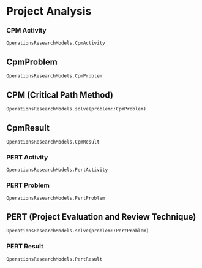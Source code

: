 # Project Analysis 

### CPM Activity

```@docs
OperationsResearchModels.CpmActivity
```



## CpmProblem 

```@docs
OperationsResearchModels.CpmProblem
```



## CPM (Critical Path Method)

```@docs
OperationsResearchModels.solve(problem::CpmProblem)
```



## CpmResult 

```@docs
OperationsResearchModels.CpmResult
```



### PERT Activity

```@docs
OperationsResearchModels.PertActivity
```



### PERT Problem

```@docs
OperationsResearchModels.PertProblem
```



## PERT (Project Evaluation and Review Technique)

```@docs
OperationsResearchModels.solve(problem::PertProblem)
```



### PERT Result

```@docs
OperationsResearchModels.PertResult
```

